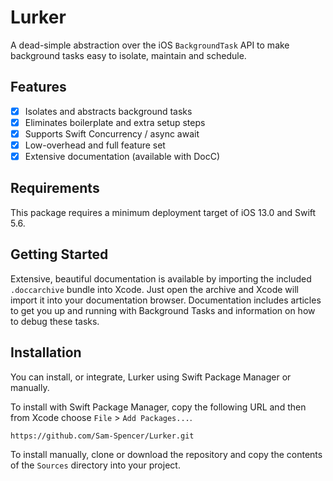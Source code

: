 # Lurker

A dead-simple abstraction over the iOS `BackgroundTask` API to make background tasks easy to isolate, maintain and schedule.

## Features

 - [x] Isolates and abstracts background tasks
 - [x] Eliminates boilerplate and extra setup steps
 - [x] Supports Swift Concurrency / async await
 - [x] Low-overhead and full feature set
 - [x] Extensive documentation (available with DocC)
 
## Requirements
This package requires a minimum deployment target of iOS 13.0 and Swift 5.6.

## Getting Started
Extensive, beautiful documentation is available by importing the included `.doccarchive` bundle into Xcode. Just open the archive and Xcode will import it into your documentation browser. Documentation includes articles to get you up and running with Background Tasks and information on how to debug these tasks.

## Installation
You can install, or integrate, Lurker using Swift Package Manager or manually. 

To install with Swift Package Manager, copy the following URL and then from Xcode choose `File` > `Add Packages...`.

    https://github.com/Sam-Spencer/Lurker.git
    
To install manually, clone or download the repository and copy the contents of the `Sources` directory into your project.
